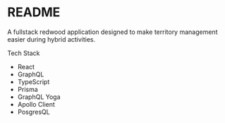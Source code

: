 # README

A fullstack redwood application designed to make territory management easier during hybrid activities.

Tech Stack

- React
- GraphQL
- TypeScript
- Prisma
- GraphQL Yoga
- Apollo Client
- PosgresQL
